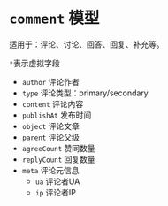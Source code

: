 # `comment` 模型

适用于：评论、讨论、回答、回复、补充等。

`*`表示虚拟字段

- `author` 评论作者
- `type` 评论类型：primary/secondary
- `content` 评论内容
- `publishAt` 发布时间
- `object` 评论文章
- `parent` 评论父级
- `agreeCount` 赞同数量
- `replyCount` 回复数量
- `meta` 评论元信息
	- `ua` 评论者UA
	- `ip` 评论者IP